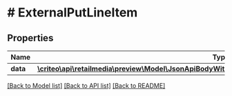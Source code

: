 # # ExternalPutLineItem

## Properties

Name | Type | Description | Notes
------------ | ------------- | ------------- | -------------
**data** | [**\criteo\api\retailmedia\preview\Model\JsonApiBodyWithExternalIdOfEditableLineItemAttributesAndLineItem**](JsonApiBodyWithExternalIdOfEditableLineItemAttributesAndLineItem.md) |  | [optional]

[[Back to Model list]](../../README.md#models) [[Back to API list]](../../README.md#endpoints) [[Back to README]](../../README.md)
